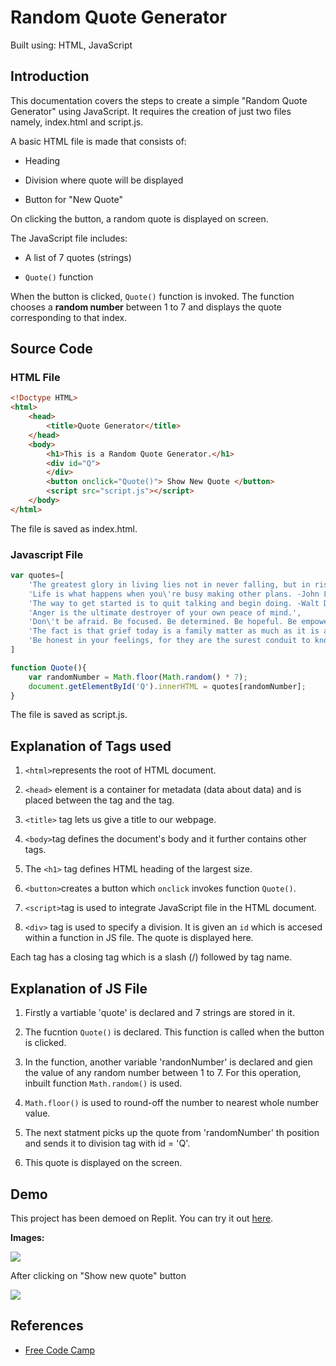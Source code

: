 # Random Quote Generator

Built using: HTML, JavaScript

## Introduction

This documentation covers the steps to create a simple "Random Quote Generator" using JavaScript. It requires the creation of just two files namely, index.html and script.js.

A basic HTML file is made that consists of:

* Heading

* Division where quote will be displayed

* Button for "New Quote"

On clicking the button, a random quote is displayed on screen.

The JavaScript file includes:

* A list of 7 quotes (strings)

* `Quote()` function

When the button is clicked, `Quote()` function is invoked. The function chooses a **random number** between 1 to 7 and displays the quote corresponding to that index.


## Source Code

### HTML File

```HTML
<!Doctype HTML>
<html>
    <head>
        <title>Quote Generator</title>
    </head>
    <body>
        <h1>This is a Random Quote Generator.</h1>
        <div id="Q">
        </div>
        <button onclick="Quote()"> Show New Quote </button>
        <script src="script.js"></script>
    </body>
</html>

```
The file is saved as index.html.

### Javascript File

```js
var quotes=[
    'The greatest glory in living lies not in never falling, but in rising every time we fall. -Nelson Mandela',
    'Life is what happens when you\'re busy making other plans. -John Lennon',
    'The way to get started is to quit talking and begin doing. -Walt Disney',
    'Anger is the ultimate destroyer of your own peace of mind.',
    'Don\'t be afraid. Be focused. Be determined. Be hopeful. Be empowered.',
    'The fact is that grief today is a family matter as much as it is an individual one.',
    'Be honest in your feelings, for they are the surest conduit to knowledge.'
]

function Quote(){
    var randomNumber = Math.floor(Math.random() * 7);
    document.getElementById('Q').innerHTML = quotes[randomNumber];
}
```
The file is saved as script.js.

## Explanation of Tags used

1. `<html>`represents the root of HTML document.

2. `<head>` element is a container for metadata (data about data) and is placed between the <html> tag and the <body> tag.
    
3. `<title>` tag lets us give a title to our webpage.
    
4. `<body>`tag defines the document's body and it further contains other tags.
    
5. The `<h1>` tag defines HTML heading of the largest size. 

6. `<button>`creates a button which `onclick` invokes function `Quote()`.

7. `<script>`tag is used to integrate JavaScript file in the HTML document.

8. `<div>` tag is used to specify a division. It is given an `id` which is accesed within a function in JS file. The quote is displayed here.

Each tag has a closing tag which is a slash (/) followed by tag name.
    
## Explanation of JS File
    
1. Firstly a vartiable 'quote' is declared and 7 strings are stored in it. 
  
2. The fucntion `Quote()` is declared. This function is called when the button is clicked.
    
3. In the function, another variable 'randonNumber' is declared and gien the value of any random number between 1 to 7. For this operation, inbuilt function `Math.random()` is used.
    
4. `Math.floor()` is used to round-off the number to nearest whole number value.
 
5. The next statment picks up the quote from 'randomNumber' th position and sends it to division tag with id = 'Q'.
   
6. This quote is displayed on the screen.
    
## Demo

This project has been demoed on Replit. You can try it out [here](https://replit.com/@areenoverclouds/ShadyWastefulLivedistro#index.html).
    
**Images:**
    
 <img src="https://cdn.discordapp.com/attachments/884864861815857173/907351211555053658/1.PNG">
    
 After clicking on "Show new quote" button
    
 <img src="https://cdn.discordapp.com/attachments/884864861815857173/907351226138652672/2.PNG">
    
## References
 
* [Free Code Camp](https://www.freecodecamp.org/news/creating-a-bare-bones-quote-generator-with-javascript-and-html-for-absolute-beginners-5264e1725f08/)
